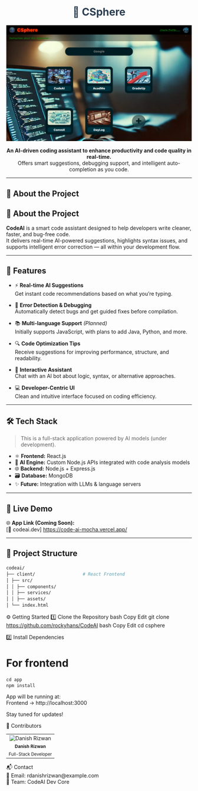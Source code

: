 <h1 align="center" style="color:#2c3e50;">🧠 CSphere</h1>

<p align="center">
  <img src="./CSpherePre.png" alt="CSphere Preview" width="700"/>
</p>

<p align="center">
  <b>An AI-driven coding assistant to enhance productivity and code quality in real-time.</b><br>
  Offers smart suggestions, debugging support, and intelligent auto-completion as you code.
</p>

---

## 📄 About the Project

## 📄 About the Project

**CodeAI** is a smart code assistant designed to help developers write cleaner, faster, and bug-free code.  
It delivers real-time AI-powered suggestions, highlights syntax issues, and supports intelligent error correction — all within your development flow.

---

## 🌟 Features

- ⚡ **Real-time AI Suggestions**  
  Get instant code recommendations based on what you’re typing.

- 🧠 **Error Detection & Debugging**  
  Automatically detect bugs and get guided fixes before compilation.

- 📚 **Multi-language Support** *(Planned)*  
  Initially supports JavaScript, with plans to add Java, Python, and more.

- 🔍 **Code Optimization Tips**  
  Receive suggestions for improving performance, structure, and readability.

- 💬 **Interactive Assistant**  
  Chat with an AI bot about logic, syntax, or alternative approaches.

- 💻 **Developer-Centric UI**  
  Clean and intuitive interface focused on coding efficiency.

---

## 🛠️ Tech Stack

> This is a full-stack application powered by AI models (under development).

- ⚛️ **Frontend:** React.js  
- 🧠 **AI Engine:** Custom Node.js APIs integrated with code analysis models  
- 🌐 **Backend:** Node.js + Express.js  
- 🗃️ **Database:** MongoDB  
- ✨ **Future:** Integration with LLMs & language servers

---

## 🚀 Live Demo

🌐 **App Link (Coming Soon):**  
[🔗 codeai.dev] https://code-ai-mocha.vercel.app/

---

## 📁 Project Structure
```bash
codeai/
├── client/                  # React Frontend
│ ├── src/
│ │ ├── components/
│ │ ├── services/
│ │ ├── assets/
│ └── index.html
```
⚙️ Getting Started
1️⃣ Clone the Repository
bash
Copy
Edit
git clone https://github.com/rockyhans/CodeAI
bash
Copy
Edit
cd csphere

2️⃣ Install Dependencies
# For frontend
```
cd app
npm install
```
App will be running at:
<br>
Frontend → http://localhost:3000 

Stay tuned for updates!

👤 Contributors
<table> <tr> <td align="center"> <img src="https://avatars.githubusercontent.com/u/164065390?v=4" width="80px;" alt="Danish Rizwan"/> <br /><sub><b>Danish Rizwan</b></sub><br /> <sub>Full-Stack Developer</sub> </td> </tr> </table>
📬 Contact
<br>
📧 Email: rdanishrizwan@example.com
<br>
💼 Team: CodeAI Dev Core

